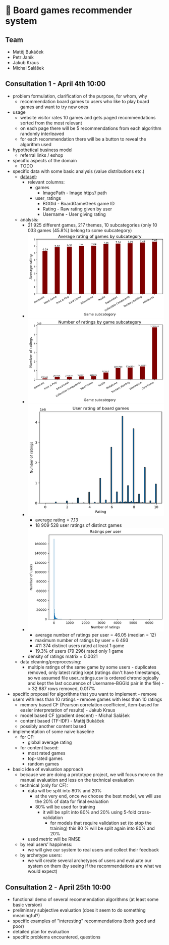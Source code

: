 # 🎲 Board games recommender system

## Team

- Matěj Bukáček
- Petr Janík
- Jakub Kraus
- Michal Salášek

## Consultation 1 - April 4th 10:00

- problem formulation, clarification of the purpose, for whom, why
	- recommendation board games to users who like to play board games and want to try new ones
- usage
	- website visitor rates 10 games and gets paged recommendations sorted from the most relevant
	- on each page there will be 5 recommendations from each algorithm randomly interleaved
	- for each recommendation there will be a button to reveal the algorithm used
- hypothetical business model
	- referral links / eshop
- specific aspects of the domain
	- TODO
- specific data with some basic analysis (value distributions etc.)
	- [dataset](https://www.kaggle.com/datasets/threnjen/board-games-database-from-boardgamegeek?select=user_ratings.csv):
		- relevant columns:
			- games
				- ImagePath - Image http:// path
			- user_ratings
				- BGGId - BoardGameGeek game ID
				- Rating - Raw rating given by user
				- Username - User giving rating
	- analysis:
		- 21 925 different games, 217 themes, 10 subcategories (only 10 033 games (45.8%) belong to some subcategory)
		- ![barplot](images/average_rating_by_subcategory_barplot.png)
		- ![barplot](images/number_of_ratings_by_subcategory_barplot.png)
		- ![histogram](images/ratings_values_histogram.png)
			- average rating = 7.13
			- 18 909 528 user ratings of distinct games
		- ![histogram](images/ratings_per_user_histogram.png)
			- average number of ratings per user = 46.05 (median = 12)
			- maximum number of ratings by user = 6 493
			- 411 374 distinct users rated at least 1 game
			- 19.3% of users (79 296) rated only 1 game
		- density of ratings matrix = 0.0021
	- data cleaning/preprocessing:
		- multiple ratings of the same game by some users - duplicates removed, only latest rating kept (ratings don't have timestamps, so we assumed file user_ratings.csv is ordered chronologically and kept the last occurence of Username-BGGId pair in the file) -> 32 687 rows removed, 0.017%
- specific proposal for algorithms that you want to implement
		- remove users with less than 10 ratings
		- remove games with less than 10 ratings
	- memory based CF (Pearson correlation coefficient, item-based for easier interpretation of results) - Jakub Kraus
	- model based CF (gradient descent) - Michal Salášek
	- content based (TF-IDF) - Matěj Bukáček
	- possibly another content based
- implementation of some naive baseline
	- for CF:
		- global average rating
	- for content based:
		- most rated games
		- top-rated games
		- random games
- basic idea of evaluation approach
	- because we are doing a prototype project, we will focus more on the manual evaluation and less on the technical evaluation
	- technical (only for CF):
		- data will be split into 80% and 20%
			- at the very end, once we choose the best model, we will use the 20% of data for final evaluation
			- 80% will be used for training
				- it will be split into 80% and 20% using 5-fold cross-validation
					- for models that require validation set (to stop the training) this 80 % will be split again into 80% and 20%
		- used metric will be RMSE
	- by real users’ happiness:
		- we will give our system to real users and collect their feedback
	- by archetype users:
		- we will create several archetypes of users and evaluate our system on them (by seeing if the recommendations
		  are what we would expect)

## Consultation 2 - April 25th 10:00

- functional demo of several recommendation algorithms (at least some basic version)
- preliminary subjective evaluation (does it seem to do something meaningful?)
- specific examples of "interesting" recommendations (both good and poor)
- detailed plan for evaluation
- specific problems encountered, questions
